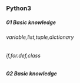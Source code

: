 ### Python3
##### 01 Basic knowledge
###### variable,list,tuple,dictionary
###### if,for.def,class
##### 02 Basic knowledge

